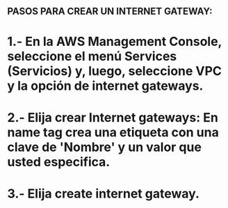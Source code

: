 ## PASOS PARA CREAR UN INTERNET GATEWAY:

# 1.- En la AWS Management Console, seleccione el menú Services (Servicios) y, luego, seleccione VPC y la opción de internet gateways.

# 2.- Elija crear Internet gateways: En name tag crea una etiqueta con una clave de 'Nombre' y un valor que usted especifica.

# 3.- Elija create internet gateway.




